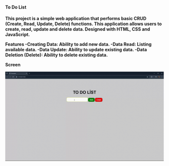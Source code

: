 <h4>To Do List <h4>

This project is a simple web application that performs basic CRUD (Create, Read, Update, Delete) functions. This application allows users to create, read, update and delete data. Designed with HTML, CSS and JavaScript.

Features
-Creating Data: Ability to add new data.
-Data Read: Listing available data.
-Data Update: Ability to update existing data.
-Data Deletion (Delete): Ability to delete existing data.

Screen

![](screen.gif)
